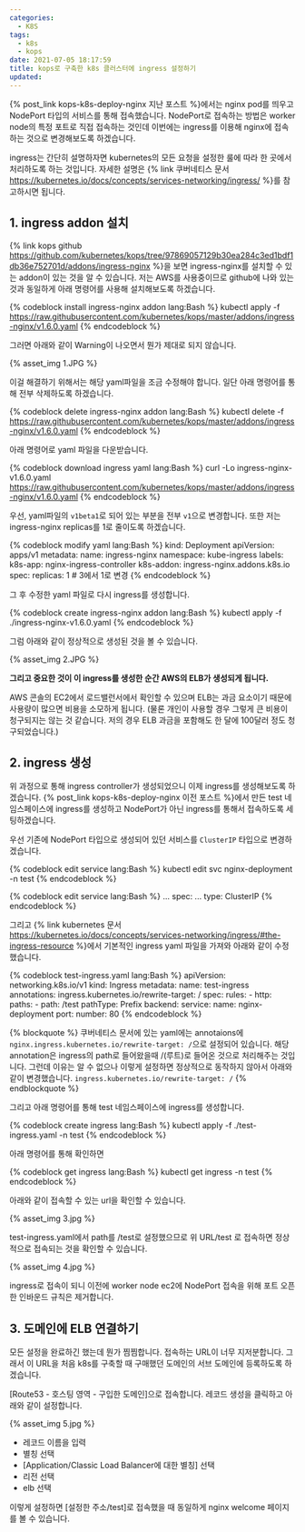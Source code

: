 ```yaml
---
categories:
  - K8S
tags:
  - k8s
  - kops
date: 2021-07-05 18:17:59
title: kops로 구축한 k8s 클러스터에 ingress 설정하기
updated:
---
```


{% post_link kops-k8s-deploy-nginx 지난 포스트 %}에서는 nginx pod를 띄우고 NodePort 타입의 서비스를 통해 접속했습니다.
NodePort로 접속하는 방법은 worker node의 특정 포트로 직접 접속하는 것인데
이번에는 ingress를 이용해 nginx에 접속하는 것으로 변경해보도록 하겠습니다.

ingress는 간단히 설명하자면 kubernetes의 모든 요청을 설정한 룰에 따라 한 곳에서 처리하도록 하는 것입니다.
자세한 설명은 {% link 쿠버네티스 문서 https://kubernetes.io/docs/concepts/services-networking/ingress/ %}를 참고하시면 됩니다.

## 1. ingress addon 설치

{% link kops github https://github.com/kubernetes/kops/tree/97869057129b30ea284c3ed1bdf1db36e752701d/addons/ingress-nginx %}을 보면 ingress-nginx를 설치할 수 있는 addon이 있는 것을 알 수 있습니다.
저는 AWS를 사용중이므로 github에 나와 있는 것과 동일하게 아래 명령어를 사용해 설치해보도록 하겠습니다.

{% codeblock install ingress-nginx addon lang:Bash %}
    kubectl apply -f https://raw.githubusercontent.com/kubernetes/kops/master/addons/ingress-nginx/v1.6.0.yaml
{% endcodeblock %}

그러면 아래와 같이 Warning이 나오면서 뭔가 제대로 되지 않습니다.

{% asset_img 1.JPG %}

이걸 해결하기 위해서는 해당 yaml파일을 조금 수정해야 합니다.
일단 아래 명령어를 통해 전부 삭제하도록 하겠습니다.

{% codeblock delete ingress-nginx addon lang:Bash %}
    kubectl delete -f https://raw.githubusercontent.com/kubernetes/kops/master/addons/ingress-nginx/v1.6.0.yaml
{% endcodeblock %}

아래 명령어로 yaml 파일을 다운받습니다.

{% codeblock download ingress yaml lang:Bash %}
    curl -Lo ingress-nginx-v1.6.0.yaml https://raw.githubusercontent.com/kubernetes/kops/master/addons/ingress-nginx/v1.6.0.yaml
{% endcodeblock %}

우선, yaml파일의 `v1beta1`로 되어 있는 부분을 전부 `v1`으로 변경합니다. 또한 저는 ingress-nginx replicas를 1로 줄이도록 하겠습니다.

{% codeblock modify yaml lang:Bash %}
    kind: Deployment
    apiVersion: apps/v1
    metadata:
      name: ingress-nginx
      namespace: kube-ingress
      labels:
        k8s-app: nginx-ingress-controller
        k8s-addon: ingress-nginx.addons.k8s.io
    spec:
      replicas: 1 # 3에서 1로 변경
{% endcodeblock %}

그 후 수정한 yaml 파일로 다시 ingress를 생성합니다.

{% codeblock create ingress-nginx addon lang:Bash %}
    kubectl apply -f ./ingress-nginx-v1.6.0.yaml
{% endcodeblock %}

그럼 아래와 같이 정상적으로 생성된 것을 볼 수 있습니다.

{% asset_img 2.JPG %}

**그리고 중요한 것이 이 ingress를 생성한 순간 AWS의 ELB가 생성되게 됩니다.**

AWS 콘솔의 EC2에서 로드밸런서에서 확인할 수 있으며 ELB는 과금 요소이기 때문에 사용량이 많으면 비용을 소모하게 됩니다.
(물론 개인이 사용할 경우 그렇게 큰 비용이 청구되지는 않는 것 같습니다. 저의 경우 ELB 과금을 포함해도 한 달에 100달러 정도 청구되었습니다.)

## 2. ingress 생성

위 과정으로 통해 ingress controller가 생성되었으니 이제 ingress를 생성해보도록 하겠습니다.
{% post_link kops-k8s-deploy-nginx 이전 포스트 %}에서 만든 test 네임스페이스에 ingress를 생성하고 NodePort가 아닌 ingress를 통해서 접속하도록 세팅하겠습니다.

우선 기존에 NodePort 타입으로 생성되어 있던 서비스를 `ClusterIP` 타입으로 변경하겠습니다.

{% codeblock edit service lang:Bash %}
    kubectl edit svc nginx-deployment -n test
{% endcodeblock %}

{% codeblock edit service lang:Bash %}
    ...
    spec:
      ...
      type: ClusterIP
{% endcodeblock %}

그리고 {% link kubernetes 문서 https://kubernetes.io/docs/concepts/services-networking/ingress/#the-ingress-resource %}에서 기본적인 ingress yaml 파일을 가져와 아래와 같이 수정했습니다.

{% codeblock test-ingress.yaml lang:Bash %}
    apiVersion: networking.k8s.io/v1
    kind: Ingress
    metadata:
      name: test-ingress
      annotations:
        ingress.kubernetes.io/rewrite-target: /
    spec:
      rules:
      - http:
          paths:
          - path: /test
            pathType: Prefix
            backend:
              service:
                name: nginx-deployment
                port:
                  number: 80
{% endcodeblock %}

{% blockquote %}
    쿠버네티스 문서에 있는 yaml에는 annotaions에 `nginx.ingress.kubernetes.io/rewrite-target: /`으로 설정되어 있습니다.
    해당 annotation은 ingress의 path로 들어왔을때 /(루트)로 들어온 것으로 처리해주는 것입니다. 그런데 이유는 알 수 없으나 이렇게 설정하면 정상적으로 동작하지 않아서 아래와 같이 변경했습니다.
    `ingress.kubernetes.io/rewrite-target: /`
{% endblockquote %}

그리고 아래 명령어를 통해 test 네임스페이스에 ingress를 생성합니다.

{% codeblock create ingress lang:Bash %}
    kubectl apply -f ./test-ingress.yaml -n test
{% endcodeblock %}

아래 명령어를 통해 확인하면

{% codeblock get ingress lang:Bash %}
    kubectl get ingress -n test
{% endcodeblock %}

아래와 같이 접속할 수 있는 url을 확인할 수 있습니다.

{% asset_img 3.jpg %}

test-ingress.yaml에서 path를 /test로 설정했으므로 위 URL/test 로 접속하면 정상적으로 접속되는 것을 확인할 수 있습니다.

{% asset_img 4.jpg %}

ingress로 접속이 되니 이전에 worker node ec2에 NodePort 접속을 위해 포트 오픈한 인바운드 규칙은 제거합니다.

## 3. 도메인에 ELB 연결하기

모든 설정을 완료하긴 했는데 뭔가 찜찜합니다. 접속하는 URL이 너무 지저분합니다.
그래서 이 URL을 처음 k8s를 구축할 때 구매했던 도메인의 서브 도메인에 등록하도록 하겠습니다.

[Route53 - 호스팅 영역 - 구입한 도메인]으로 접속합니다.
레코드 생성을 클릭하고 아래와 같이 설정합니다.

{% asset_img 5.jpg %}

- 레코드 이름을 입력
- 별칭 선택
- [Application/Classic Load Balancer에 대한 별칭] 선택
- 리전 선택
- elb 선택

이렇게 설정하면 [설정한 주소/test]로 접속했을 때 동일하게 nginx welcome 페이지를 볼 수 있습니다.